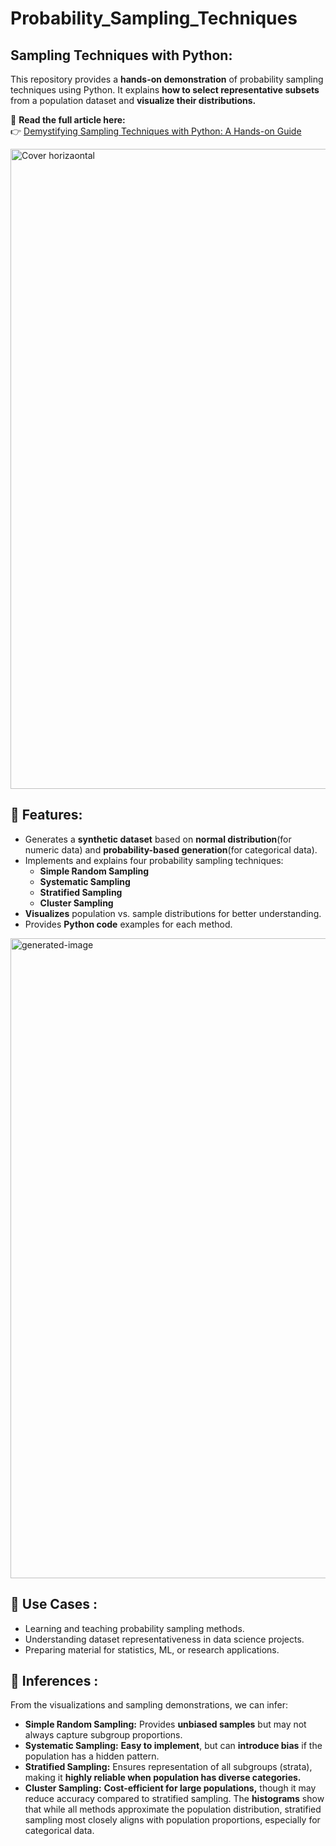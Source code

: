 # Probability_Sampling_Techniques
## Sampling Techniques with Python: 
This repository provides a **hands-on demonstration** of probability sampling techniques using Python. It explains **how to select representative subsets** from a population dataset and **visualize their distributions.**

📖 **Read the full article here:**  
👉 [Demystifying Sampling Techniques with Python: A Hands-on Guide](https://medium.com/@akanshpatel425/demystifying-sampling-techniques-with-python-a-hands-on-guide-0de1d066de0b)

<img width="1536" height="1024" alt="Cover horizaontal" src="https://github.com/user-attachments/assets/ebbd3830-9a15-4b33-9946-fabd2e45dd57" />

## 📌 Features: 
* Generates a **synthetic dataset** based on **normal distribution**(for numeric data) and **probability-based generation**(for categorical data).
* Implements and explains four probability sampling techniques:
  * **Simple Random Sampling**
  * **Systematic Sampling**
  * **Stratified Sampling**
  * **Cluster Sampling**
* **Visualizes** population vs. sample distributions for better understanding.
* Provides **Python code** examples for each method.
<img width="1024" height="1024" alt="generated-image" src="https://github.com/user-attachments/assets/b2b15a65-3e4d-4744-933a-3c1d086ebccb" />

## 🎯 Use Cases : 
* Learning and teaching probability sampling methods.
* Understanding dataset representativeness in data science projects.
* Preparing material for statistics, ML, or research applications.

## 📌 Inferences : 
From the visualizations and sampling demonstrations, we can infer:
* **Simple Random Sampling:** Provides **unbiased samples** but may not always capture subgroup proportions.
* **Systematic Sampling:** **Easy to implement**, but can **introduce bias** if the population has a hidden pattern.
* **Stratified Sampling:** Ensures representation of all subgroups (strata), making it **highly reliable when population has diverse categories.**
* **Cluster Sampling:** **Cost-efficient for large populations,** though it may reduce accuracy compared to stratified sampling.
The **histograms** show that while all methods approximate the population distribution, stratified sampling most closely aligns with population proportions, especially for categorical data.
